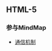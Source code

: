 ## HTML-5
### 参与MindMap
- [通信机制](https://www.cnblogs.com/yexiaochai/archive/2013/04/20/3032548.html)